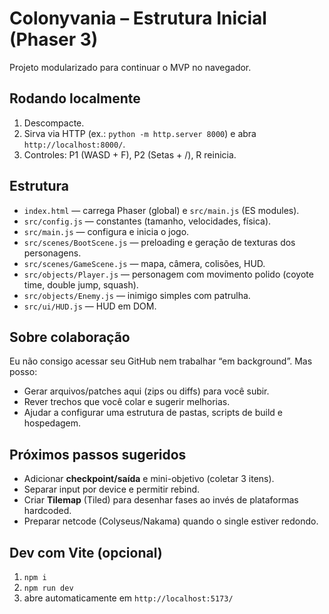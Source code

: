 # Colonyvania – Estrutura Inicial (Phaser 3)
Projeto modularizado para continuar o MVP no navegador.

## Rodando localmente
1) Descompacte.
2) Sirva via HTTP (ex.: `python -m http.server 8000`) e abra `http://localhost:8000/`.
3) Controles: P1 (WASD + F), P2 (Setas + /), R reinicia.

## Estrutura
- `index.html` — carrega Phaser (global) e `src/main.js` (ES modules).
- `src/config.js` — constantes (tamanho, velocidades, física).
- `src/main.js` — configura e inicia o jogo.
- `src/scenes/BootScene.js` — preloading e geração de texturas dos personagens.
- `src/scenes/GameScene.js` — mapa, câmera, colisões, HUD.
- `src/objects/Player.js` — personagem com movimento polido (coyote time, double jump, squash).
- `src/objects/Enemy.js` — inimigo simples com patrulha.
- `src/ui/HUD.js` — HUD em DOM.

## Sobre colaboração
Eu não consigo acessar seu GitHub nem trabalhar “em background”. Mas posso:
- Gerar arquivos/patches aqui (zips ou diffs) para você subir.
- Rever trechos que você colar e sugerir melhorias.
- Ajudar a configurar uma estrutura de pastas, scripts de build e hospedagem.

## Próximos passos sugeridos
- Adicionar **checkpoint/saída** e mini-objetivo (coletar 3 itens).
- Separar input por device e permitir rebind.
- Criar **Tilemap** (Tiled) para desenhar fases ao invés de plataformas hardcoded.
- Preparar netcode (Colyseus/Nakama) quando o single estiver redondo.

## Dev com Vite (opcional)
1) `npm i`
2) `npm run dev`
3) abre automaticamente em `http://localhost:5173/`
